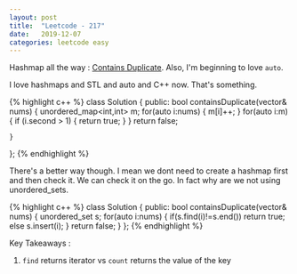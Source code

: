 ```yaml
---
layout: post
title:  "Leetcode - 217"
date:   2019-12-07
categories: leetcode easy
---
```

Hashmap all the way : [Contains Duplicate](https://leetcode.com/problems/contains-duplicate/ "Contains Duplicate"). Also, I'm beginning to love `auto`. 

I love hashmaps and STL and auto and C++ now. That's something.

{% highlight c++ %}
class Solution {
public:
    bool containsDuplicate(vector<int>& nums) {
        unordered_map<int,int> m;
        for(auto i:nums)
        {
            m[i]++;
        }
        for(auto i:m)
        {
            if (i.second > 1)
            {
                return true;
            }
        }
        return false;
        
    }
};
{% endhighlight %}

There's a better way though. I mean we dont need to create a hashmap first and then check it. We can check it on the go. In fact why are we not using unordered_sets.

{% highlight c++ %}
class Solution {
public:
    bool containsDuplicate(vector<int>& nums) {
        unordered_set <int> s;
        for(auto i:nums)
        {
            if(s.find(i)!=s.end())
                return true;
            else
                s.insert(i);
        }
        return false;
    }
};
{% endhighlight %}

Key Takeaways :
1. `find` returns iterator vs `count` returns the value of the key
